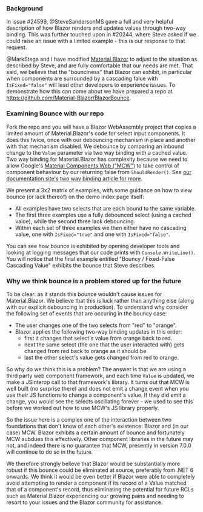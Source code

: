 ﻿### Background

In issue #24599, @SteveSandersonMS gave a full and very helpful description of how Blazor renders and updates values through two-way binding. This was further
touched upon in #20244, where Steve asked if we could raise an issue with a limited example - this is our response to that request.

@MarkStega and I have modified [Material.Blazor](https://material-blazor.com) to adjust to the situation as described by Steve, and are fully comfortable that
our needs are met. That said, we believe that the "bounciness" that Blazor can exhibit, in particular when components are surrounded by a cascading falue with
`IsFixed="false"` will lead other developers to experience issues. To demonstrate how this can come about we have prepared a repo at https://github.com/Material-Blazor/BlazorBounce.

### Examining Bounce with our repo

Fork the repo and you will have a Blazor WebAssembly project that copies a limited amount of Material.Blazor's code for select input components. It does this
twice, once with our debouncing mechanism in place and another with that mechanism disabled. We debounce by comparing an inbound change to the `Value` parameter
via two way binding with a cached value. Two way binding for Material.Blazor has complexity because we need to allow Google's [Material Components Web ("MCW")](https://github.com/material-components/material-components-web/tree/master/packages)
to take control of component behaviour by our returning false from `ShouldRender()`. See [our documentation site's two way binding article for more](https://material-blazor.com/docs/articles/TwoWayBinding.html).

We present a 3x2 matrix of examples, with some guidance on how to view bounce (or lack thereof) on the demo index page itself:

- All examples have two selects that are each bound to the same variable.
- The first three examples use a fully debounced select (using a cached value), while the second three lack debouncing.
- Within each set of three examples we then either have no cascading value, one with `IsFixed="true"` and one with `IsFixed="false"`.

You can see how bounce is exhibited by opening developer tools and looking at logging messages that our code prints with `Console.WriteLine()`. You will notice
that the final example entitled "Bouncy / Fixed-False Cascading Value" exhibits the bounce that Steve describes.

### Why we think bounce is a problem stored up for the future

To be clear: as it stands this bounce wouldn't cause issues for Material.Blazor. We believe that this is luck rather than anything else (along with our explicit debouncing in production).
To understand why consider the following set of events that are occuring in the bouncy case:

- The user changes one of the two selects from "red" to "orange".
- Blazor applies the following two-way binding updates in this order:
  - first it changes that select's value from orange back to red.
  - next the same select (the one that the user interacted with) gets changed from red back to orange as it should be
  - last the other select's value gets changed from red to orange.

So why do we think this is a problem? The answer is that we are using a third party web component framework, and each time `Value` is updated, we make a JSInterop
call to that framework's library. It turns out that MCW is well built (no surprise there) and does not emit a change event when you use
their JS functions to change a component's value. If they did emit a change, you would see the selects oscillating forever - we used to see this before we worked
out how to use MCW's JS library properly.

So the issue here is a complex one of the interaction between two foundations that don't know of each other's existence: Blazor and (in our case) MCW.
Blazor exhibits a certain amount of bounce and fortunately MCW subdues this effectively. Other component libraries in the future may not, and indeed there is no
guarantee that MCW, presently in version 7.0.0 will continue to do so in the future.

We therefore strongly believe that Blazor would be substantially more robust if this bounce could be eliminated at source, preferably from .NET 6 onwards. We think
it would be even better if Blazor were able to completely avoid attempting to render a component if its record of a Value matched that of a component's record, thus
eliminating the potential for future RCLs such as Material.Blazor experiencing our growing pains and needing to resort to your issues and the Blazor community
for assistance.
